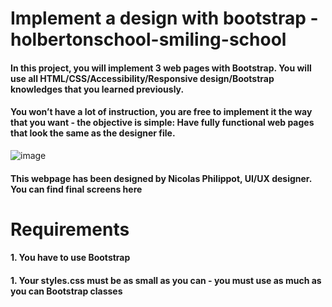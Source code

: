 # Implement a design with bootstrap - holbertonschool-smiling-school

#### In this project, you will implement 3 web pages with Bootstrap. You will use all HTML/CSS/Accessibility/Responsive design/Bootstrap knowledges that you learned previously.

#### You won’t have a lot of instruction, you are free to implement it the way that you want - the objective is simple: Have fully functional web pages that look the same as the designer file.


![image](https://github.com/AAndrews-1982/holbertonschool-smiling-school/assets/116847683/c1359082-11a9-4537-a144-f373400786df)

#### This webpage has been designed by Nicolas Philippot, UI/UX designer. You can find final screens here

# Requirements

#### 1. You have to use Bootstrap
#### 1. Your styles.css must be as small as you can - you must use as much as you can Bootstrap classes
